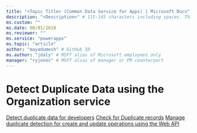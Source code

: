 ```yaml
---
title: "<Topic Title> (Common Data Service for Apps) | Microsoft Docs" # Intent and product brand in a unique string of 43-59 chars including spaces
description: "<Description>" # 115-145 characters including spaces. This abstract displays in the search result.
ms.custom: ""
ms.date: 08/01/2018
ms.reviewer: ""
ms.service: "powerapps"
ms.topic: "article"
author: "mayadumesh" # GitHub ID
ms.author: "jdaly" # MSFT alias of Microsoft employees only
manager: "ryjones" # MSFT alias of manager or PM counterpart
---
```

# Detect Duplicate Data using the Organization service

<!-- 
Was Mike Carter

New page specifically about how to use Org service to perform these tasks.

All concepts that apply to both Web API and Organization service should be presented at a higher level: 
powerapps-docs/developer/common-data-service/detect-duplicate-data-for-developers.md

Keep in mind that examples for create and update operations are in :
powerapps-docs/developer/common-data-service/org-service/entity-operations-create.md#check-for-duplicate-records
 

https://docs.microsoft.com/en-us/dynamics365/customer-engagement/developer/detect-duplicate-data-for-developers
https://docs.microsoft.com/en-us/dynamics365/customer-engagement/developer/enable-disable-duplicate-detection
https://docs.microsoft.com/en-us/dynamics365/customer-engagement/developer/run-duplicate-detection
https://docs.microsoft.com/en-us/dynamics365/customer-engagement/developer/duplicate-detection-create-update
https://docs.microsoft.com/en-us/dynamics365/customer-engagement/developer/duplicate-detection-messages
https://docs.microsoft.com/en-us/dynamics365/customer-engagement/developer/duplicaterule-entities


-->
[Detect duplicate data for developers](../detect-duplicate-data-for-developers.md)
[Check for Duplicate records](entity-operations-create.md#check-for-duplicate-records)
[Manage duplicate detection for create and update operations using the Web API](../webapi/manage-duplicate-detection-create-update.md)
